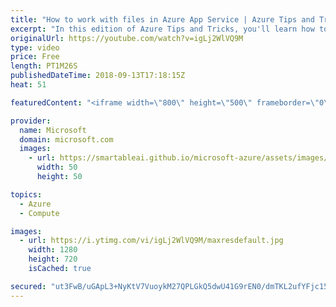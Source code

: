 ```yaml
---
title: "How to work with files in Azure App Service | Azure Tips and Tricks"
excerpt: "In this edition of Azure Tips and Tricks, you'll learn how to work with files that you’ve uploaded to Azure App Service. Watch to find out what the different options are for interacting with the file system and your deployed applications in the Azure portal.   For more tips and tricks, visit: http://azuredev.tips/"
originalUrl: https://youtube.com/watch?v=igLj2WlVQ9M
type: video
price: Free
length: PT1M26S
publishedDateTime: 2018-09-13T17:18:15Z
heat: 51

featuredContent: "<iframe width=\"800\" height=\"500\" frameborder=\"0\" src=\"https://www.youtube.com/embed/igLj2WlVQ9M\" allow=\"accelerometer; autoplay; encrypted-media; gyroscope; picture-in-picture\" allowfullscreen></iframe>"

provider:
  name: Microsoft
  domain: microsoft.com
  images:
    - url: https://smartableai.github.io/microsoft-azure/assets/images/organizations/microsoft.com-50x50.jpg
      width: 50
      height: 50

topics:
  - Azure
  - Compute

images:
  - url: https://i.ytimg.com/vi/igLj2WlVQ9M/maxresdefault.jpg
    width: 1280
    height: 720
    isCached: true

secured: "ut3FwB/uGApL3+NyKtV7VuoykM27QPLGkQ5dwU41G9rEN0/dmTKL2ufYFjc15W+nALiCqEL6bvaKE7rJTRup0oT75w6iVXXYVsmiYAQQGMbPNBS8/nKle5u1LmEBM2gwCLJfECv6oXjzrA8oceU2w02cev0erWR/YpJp98rfGSJcJxNBZScjy10Ddz1UaNsPHscTq6oSOausfDgCCJUhgkSISx8R0leE7Bj/4E6ndzjbNf0C2v2BXYM0bby5P+TJrnQJQ+VYLwqqnnQ6DQ9BaiOWJ05eYUt2rG0NoG8Ug0QR6gvgA+aqdRmc8YfsWAHiEcLTF0a2pMNJ3qsa4C8ybYO2lXoEh+vXYX0gcAkYXsOVmYzICHLeo1uIVw0Y7OY5ANQ68mQXrilTBGzih2HDAVNWTz012mc/gcv4FxMMpPo=;twxim1jxFTMB2ChkHTWH4A=="
---
```


